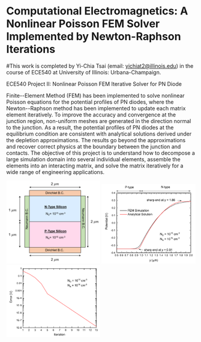 # Computational Electromagnetics: A Nonlinear Poisson FEM Solver Implemented by Newton-Raphson Iterations
#This work is completed by Yi-Chia Tsai (email: yichiat2@illinois.edu) in the course of ECE540 at University of Illinois: Urbana-Champaign.

ECE540 Project II: Nonlinear Poisson FEM Iterative Solver for PN Diode
 
Finite--Element Method (FEM) has been implemented to solve nonlinear Poisson equations for the potential profiles of PN diodes, where the Newton--Raphson method has been implemented to update each matrix element iteratively. To improve the accuracy and convergence at the junction region, non-uniform meshes are generated in the direction normal to the junction. As a result, the potential profiles of PN diodes at the equilibrium condition are consistent with analytical solutions derived under the depletion approximations.  The results go beyond the approximations and recover correct physics at the boundary between the junction and contacts.  The objective of this project is to understand how to decompose a large simulation domain into several individual elements, assemble the elements into an interacting matrix, and solve the matrix iteratively for a wide range of engineering applications. 

<p float="left">
  <img src="img/geo.png" width="250" title="Simulation Domain" />
  <img src="img/pot.png" width="250" title="Accurate Results"/> 
  <img src="img/error.png" width="250" title="Quadratic Convergence"/>
</p>

